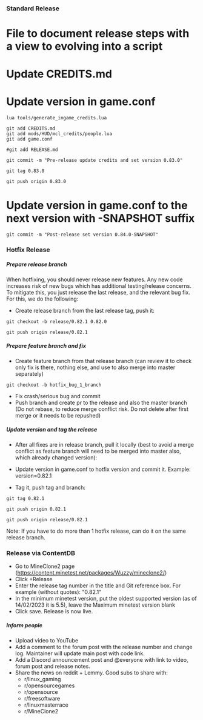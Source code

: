 ### Standard Release

# File to document release steps with a view to evolving into a script

# Update CREDITS.md
# Update version in game.conf

```
lua tools/generate_ingame_credits.lua

git add CREDITS.md
git add mods/HUD/mcl_credits/people.lua
git add game.conf

#git add RELEASE.md

git commit -m "Pre-release update credits and set version 0.83.0"

git tag 0.83.0

git push origin 0.83.0
```

# Update version in game.conf to the next version with -SNAPSHOT suffix

`git commit -m "Post-release set version 0.84.0-SNAPSHOT"`

### Hotfix Release

##### Prepare release branch

When hotfixing, you should never release new features. Any new code increases risk of new bugs which has additional testing/release concerns. 
To mitigate this, you just release the last release, and the relevant bug fix. For this, we do the following:

* Create release branch from the last release tag, push it:

```
git checkout -b release/0.82.1 0.82.0

git push origin release/0.82.1
```

##### Prepare feature branch and fix

* Create feature branch from that release branch (can review it to check only fix is there, nothing else, and use to also merge into master separately)

`git checkout -b hotfix_bug_1_branch`

* Fix crash/serious bug and commit
* Push branch and create pr to the release and also the master branch (Do not rebase, to reduce merge conflict risk. Do not delete after first merge or it needs to be repushed)

##### Update version and tag the release

* After all fixes are in release branch, pull it locally  (best to avoid a merge conflict as feature branch will need to be merged into master also, which already changed version):

* Update version in game.conf to hotfix version and commit it. Example: version=0.82.1

* Tag it, push tag and branch:

```
git tag 0.82.1

git push origin 0.82.1

git push origin release/0.82.1
```

Note: If you have to do more than 1 hotfix release, can do it on the same release branch.

### Release via ContentDB

* Go to MineClone2 page (https://content.minetest.net/packages/Wuzzy/mineclone2/)
* Click +Release
* Enter the release tag number in the title and Git reference box. For example (without quotes): "0.82.1"
* In the minimum minetest version, put the oldest supported version (as of 14/02/2023 it is 5.5), leave the Maximum minetest version blank
* Click save. Release is now live.

##### Inform people

* Upload video to YouTube
* Add a comment to the forum post with the release number and change log. Maintainer will update main post with code link.
* Add a Discord announcement post and @everyone with link to video, forum post and release notes.
* Share the news on reddit + Lemmy. Good subs to share with:
  * r/linux_gaming 
  * r/opensourcegames
  * r/opensource
  * r/freesoftware
  * r/linuxmasterrace
  * r/MineClone2
